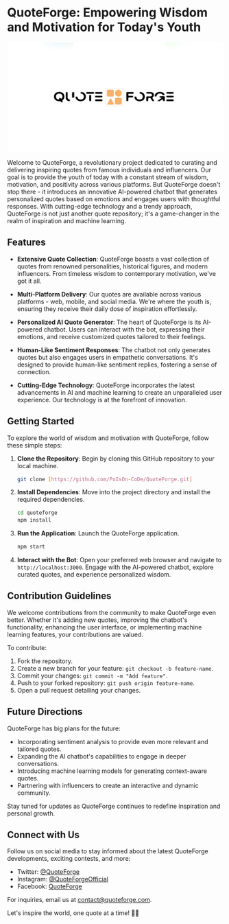 # QuoteForge: Empowering Wisdom and Motivation for Today's Youth

![QuoteForge Logo](logo.png)

Welcome to QuoteForge, a revolutionary project dedicated to curating and delivering inspiring quotes from famous individuals and influencers. Our goal is to provide the youth of today with a constant stream of wisdom, motivation, and positivity across various platforms. But QuoteForge doesn't stop there - it introduces an innovative AI-powered chatbot that generates personalized quotes based on emotions and engages users with thoughtful responses. With cutting-edge technology and a trendy approach, QuoteForge is not just another quote repository; it's a game-changer in the realm of inspiration and machine learning.

## Features

- **Extensive Quote Collection**: QuoteForge boasts a vast collection of quotes from renowned personalities, historical figures, and modern influencers. From timeless wisdom to contemporary motivation, we've got it all.

- **Multi-Platform Delivery**: Our quotes are available across various platforms - web, mobile, and social media. We're where the youth is, ensuring they receive their daily dose of inspiration effortlessly.

- **Personalized AI Quote Generator**: The heart of QuoteForge is its AI-powered chatbot. Users can interact with the bot, expressing their emotions, and receive customized quotes tailored to their feelings.

- **Human-Like Sentiment Responses**: The chatbot not only generates quotes but also engages users in empathetic conversations. It's designed to provide human-like sentiment replies, fostering a sense of connection.

- **Cutting-Edge Technology**: QuoteForge incorporates the latest advancements in AI and machine learning to create an unparalleled user experience. Our technology is at the forefront of innovation.

## Getting Started

To explore the world of wisdom and motivation with QuoteForge, follow these simple steps:

1. **Clone the Repository**: Begin by cloning this GitHub repository to your local machine.

   ```bash
   git clone [https://github.com/PoIsOn-CoDe/QuoteForge.git]
   ```

2. **Install Dependencies**: Move into the project directory and install the required dependencies.

   ```bash
   cd quoteforge
   npm install
   ```

3. **Run the Application**: Launch the QuoteForge application.

   ```bash
   npm start
   ```

4. **Interact with the Bot**: Open your preferred web browser and navigate to `http://localhost:3000`. Engage with the AI-powered chatbot, explore curated quotes, and experience personalized wisdom.

## Contribution Guidelines

We welcome contributions from the community to make QuoteForge even better. Whether it's adding new quotes, improving the chatbot's functionality, enhancing the user interface, or implementing machine learning features, your contributions are valued.

To contribute:

1. Fork the repository.
2. Create a new branch for your feature: `git checkout -b feature-name`.
3. Commit your changes: `git commit -m "Add feature"`.
4. Push to your forked repository: `git push origin feature-name`.
5. Open a pull request detailing your changes.

## Future Directions

QuoteForge has big plans for the future:

- Incorporating sentiment analysis to provide even more relevant and tailored quotes.
- Expanding the AI chatbot's capabilities to engage in deeper conversations.
- Introducing machine learning models for generating context-aware quotes.
- Partnering with influencers to create an interactive and dynamic community.

Stay tuned for updates as QuoteForge continues to redefine inspiration and personal growth.

## Connect with Us

Follow us on social media to stay informed about the latest QuoteForge developments, exciting contests, and more:

- Twitter: [@QuoteForge](https://twitter.com/QuoteForge)
- Instagram: [@QuoteForgeOfficial](https://www.instagram.com/QuoteForgeOfficial)
- Facebook: [QuoteForge](https://www.facebook.com/QuoteForge)

For inquiries, email us at contact@quoteforge.com.

Let's inspire the world, one quote at a time! 🚀🌟
